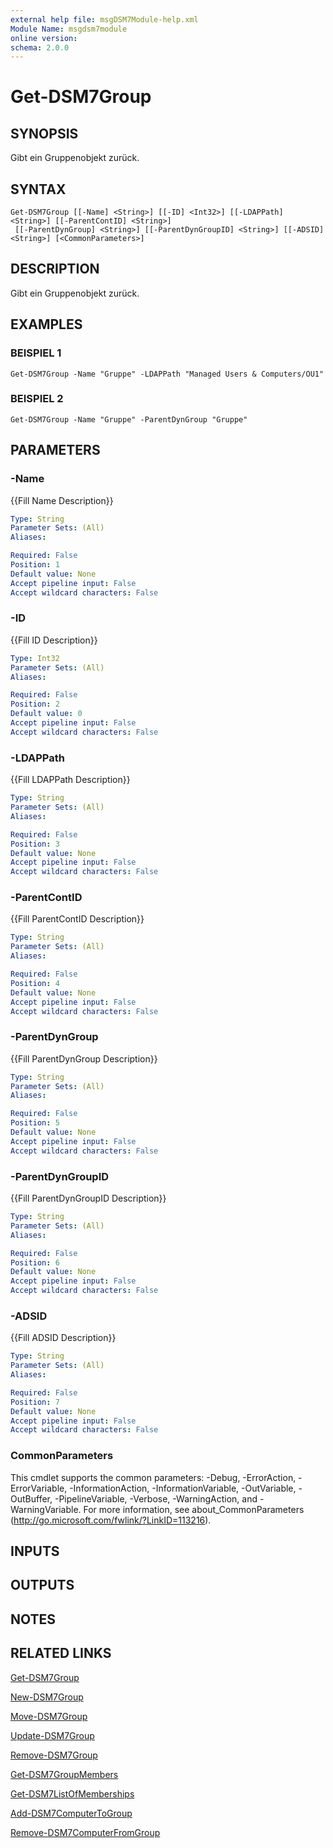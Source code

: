 ```yaml
---
external help file: msgDSM7Module-help.xml
Module Name: msgdsm7module
online version:
schema: 2.0.0
---
```


# Get-DSM7Group

## SYNOPSIS
Gibt ein Gruppenobjekt zurück.

## SYNTAX

```
Get-DSM7Group [[-Name] <String>] [[-ID] <Int32>] [[-LDAPPath] <String>] [[-ParentContID] <String>]
 [[-ParentDynGroup] <String>] [[-ParentDynGroupID] <String>] [[-ADSID] <String>] [<CommonParameters>]
```

## DESCRIPTION
Gibt ein Gruppenobjekt zurück.

## EXAMPLES

### BEISPIEL 1
```
Get-DSM7Group -Name "Gruppe" -LDAPPath "Managed Users & Computers/OU1"
```

### BEISPIEL 2
```
Get-DSM7Group -Name "Gruppe" -ParentDynGroup "Gruppe"
```

## PARAMETERS

### -Name
{{Fill Name Description}}

```yaml
Type: String
Parameter Sets: (All)
Aliases:

Required: False
Position: 1
Default value: None
Accept pipeline input: False
Accept wildcard characters: False
```

### -ID
{{Fill ID Description}}

```yaml
Type: Int32
Parameter Sets: (All)
Aliases:

Required: False
Position: 2
Default value: 0
Accept pipeline input: False
Accept wildcard characters: False
```

### -LDAPPath
{{Fill LDAPPath Description}}

```yaml
Type: String
Parameter Sets: (All)
Aliases:

Required: False
Position: 3
Default value: None
Accept pipeline input: False
Accept wildcard characters: False
```

### -ParentContID
{{Fill ParentContID Description}}

```yaml
Type: String
Parameter Sets: (All)
Aliases:

Required: False
Position: 4
Default value: None
Accept pipeline input: False
Accept wildcard characters: False
```

### -ParentDynGroup
{{Fill ParentDynGroup Description}}

```yaml
Type: String
Parameter Sets: (All)
Aliases:

Required: False
Position: 5
Default value: None
Accept pipeline input: False
Accept wildcard characters: False
```

### -ParentDynGroupID
{{Fill ParentDynGroupID Description}}

```yaml
Type: String
Parameter Sets: (All)
Aliases:

Required: False
Position: 6
Default value: None
Accept pipeline input: False
Accept wildcard characters: False
```

### -ADSID
{{Fill ADSID Description}}

```yaml
Type: String
Parameter Sets: (All)
Aliases:

Required: False
Position: 7
Default value: None
Accept pipeline input: False
Accept wildcard characters: False
```

### CommonParameters
This cmdlet supports the common parameters: -Debug, -ErrorAction, -ErrorVariable, -InformationAction, -InformationVariable, -OutVariable, -OutBuffer, -PipelineVariable, -Verbose, -WarningAction, and -WarningVariable.
For more information, see about_CommonParameters (http://go.microsoft.com/fwlink/?LinkID=113216).

## INPUTS

## OUTPUTS

## NOTES

## RELATED LINKS

[Get-DSM7Group]()

[New-DSM7Group]()

[Move-DSM7Group]()

[Update-DSM7Group]()

[Remove-DSM7Group]()

[Get-DSM7GroupMembers]()

[Get-DSM7ListOfMemberships]()

[Add-DSM7ComputerToGroup]()

[Remove-DSM7ComputerFromGroup]()

